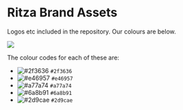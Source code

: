 # Ritza Brand Assets

Logos etc included in the repository. Our colours are below.

![](https://i.ritzastatic.com/images/4c2f079e39d14231b24b61f4670d249b/ritza-brand.png)

The colour codes for each of these are:

- ![#2f3636](https://via.placeholder.com/15/2f3636/000000?text=+) `#2f3636`
- ![#e46957](https://via.placeholder.com/15/e46957/000000?text=+) `#e46957`
- ![#a77a74](https://via.placeholder.com/15/a77a74/000000?text=+) `#a77a74`
- ![#6a8b91](https://via.placeholder.com/15/6a8b91/000000?text=+) `#6a8b91`
- ![#2d9cae](https://via.placeholder.com/15/2d9cae/000000?text=+) `#2d9cae`

